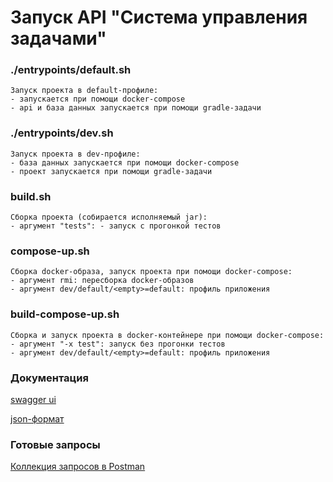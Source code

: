 # Запуск API "Система управления задачами"

### ./entrypoints/default.sh
    Запуск проекта в default-профиле: 
    - запускается при помощи docker-compose
    - api и база данных запускается при помощи gradle-задачи

### ./entrypoints/dev.sh
    Запуск проекта в dev-профиле: 
    - база данных запускается при помощи docker-compose
    - проект запускается при помощи gradle-задачи

### build.sh
    Сборка проекта (собирается исполняемый jar):
    - аргумент "tests": - запуск с прогонкой тестов

### compose-up.sh
    Сборка docker-образа, запуск проекта при помощи docker-compose:
    - аргумент rmi: пересборка docker-образов
    - аргумент dev/default/<empty>=default: профиль приложения

### build-compose-up.sh
    Сборка и запуск проекта в docker-контейнере при помощи docker-compose:
    - аргумент "-x test": запуск без прогонки тестов 
    - аргумент dev/default/<empty>=default: профиль приложения  

### Документация
[swagger ui](http://localhost:9000/swagger-ui/index.html)
    
[json-формат](http://localhost:9000/v3/api-docs)

### Готовые запросы
[Коллекция запросов в Postman](https://www.postman.com/eom-back/workspace/task-management-system/collection/2929901-3c1a7865-4b0c-4dab-95fc-15d55ede2119?action=share&creator=2929901&active-environment=2929901-f19febb9-39d0-46c2-803e-04d60dcf2c28)
